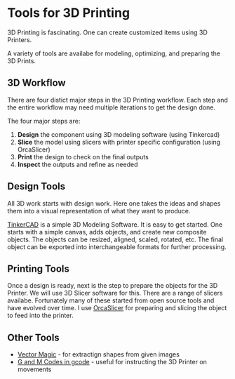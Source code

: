 # Tools for 3D Printing

3D Printing is fascinating. One can create customized items using 3D Printers. 

A variety of tools are availabe for modeling, optimizing, and preparing the 3D Prints.

## 3D Workflow
There are four distict major steps in the 3D Printing workflow. 
Each step and the entire workflow may need multiple iterations to get the design done.

The four major steps are:

1. **Design** the component using 3D modeling software (using Tinkercad)
2. **Slice** the model using slicers with printer specific configuration (using OrcaSlicer)
3. **Print** the design to check on the final outputs
4. **Inspect** the outputs and refine as needed

## Design Tools

All 3D work starts with design work. Here one takes the ideas and shapes them into a visual representation of what they want to produce.

[TinkerCAD](http://tinkercad.com/) is a simple 3D Modeling Software. It is easy to get started. 
One starts with a simple canvas, adds objects, and create new composite objects.
The objects can be resized, aligned, scaled, rotated, etc. 
The final object can be exported into interchangeable formats for further processing.

## Printing Tools

Once a design is ready, next is the step to prepare the objects for the 3D Printer. We will use 3D Slicer software for this. 
There are a range of slicers availabe. Fortunately many of these started from open source tools and have evolved over time. 
I use [OrcaSlicer](https://github.com/SoftFever/OrcaSlicer) for preparing and slicing the object to feed into the printer.

## Other Tools

- [Vector Magic](https://vectormagic.com/) - for extractign shapes from given images
- [G and M Codes in gcode](https://www.cnccookbook.com/g-code-m-code-command-list-cnc-mills/) - useful for instructing the 3D Printer on movements
